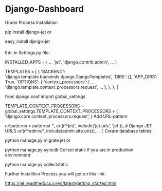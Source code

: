 # Django-Dashboard

Under Process
Installation

pip install django-jet
or

easy_install django-jet

####

Edit in Settings.py file:

INSTALLED_APPS = ( ... 'jet', 'django.contrib.admin', ... )

TEMPLATES = [ { 'BACKEND': 'django.template.backends.django.DjangoTemplates', 'DIRS': [], 'APP_DIRS': True, 'OPTIONS': { 'context_processors': [ ... 'django.template.context_processors.request', ... ], }, }, ]

from django.conf import global_settings

TEMPLATE_CONTEXT_PROCESSORS = global_settings.TEMPLATE_CONTEXT_PROCESSORS + ( 'django.core.context_processors.request', )
Add URL-pattern

urlpatterns = patterns( '', url(r'^jet/', include('jet.urls', 'jet')), # Django JET URLS url(r'^admin/', include(admin.site.urls)), ... )
Create database tables:

python manage.py migrate jet
or

python manage.py syncdb
Collect static if you are in production environment:

python manage.py collectstatic

Further Installtion Process you will get on this link:

https://jet.readthedocs.io/en/latest/getting_started.html
